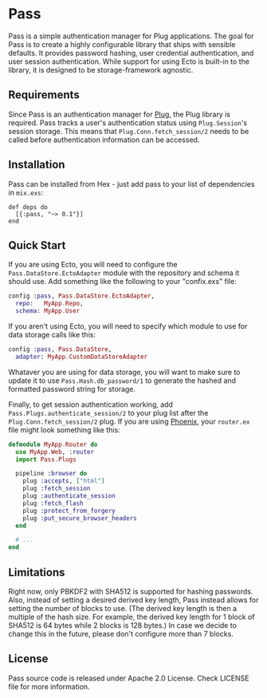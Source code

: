 # Pass

Pass is a simple authentication manager for Plug applications. The goal for
Pass is to create a highly configurable library that ships with sensible
defaults. It provides password hashing, user credential authentication, and user
session authentication. While support for using Ecto is built-in to the library,
it is designed to be storage-framework agnostic.


## Requirements

Since Pass is an authentication manager for [Plug][plug], the Plug library
is required. Pass tracks a user's authentication status using
`Plug.Session`'s session storage. This means that `Plug.Conn.fetch_session/2`
needs to be called before authentication information can be accessed.


## Installation

Pass can be installed from Hex - just add pass to your list of
dependencies in `mix.exs`:

    def deps do
      [{:pass, "~> 0.1"}]
    end


## Quick Start

If you are using Ecto, you will need to configure the
`Pass.DataStore.EctoAdapter` module with the repository and schema it should
use. Add something like the following to your "confix.exs" file:

```elixir
config :pass, Pass.DataStore.EctoAdapter,
  repo:   MyApp.Repo,
  schema: MyApp.User
```

If you aren't using Ecto, you will need to specify which module to use for data
storage calls like this:

```elixir
config :pass, Pass.DataStore,
  adapter: MyApp.CustomDataStoreAdapter
```

Whataver you are using for data storage, you will want to make sure to update it
to use `Pass.Hash.db_password/1` to generate the hashed and formatted
password string for storage.

Finally, to get session authentication working, add
`Pass.Plugs.authenticate_session/2` to your plug list after the
`Plug.Conn.fetch_session/2` plug. If you are using [Phoenix][phoenix], your
`router.ex` file might look something like this:

```elixir
defmodule MyApp.Router do
  use MyApp.Web, :router
  import Pass.Plugs

  pipeline :browser do
    plug :accepts, ["html"]
    plug :fetch_session
    plug :authenticate_session
    plug :fetch_flash
    plug :protect_from_forgery
    plug :put_secure_browser_headers
  end

  # ...
end
```

## Limitations

Right now, only PBKDF2 with SHA512 is supported for hashing passwords. Also,
instead of setting a desired derived key length, Pass instead allows for
setting the number of blocks to use. (The derived key length is then a multiple
of the hash size. For example, the derived key length for 1 block of SHA512 is
64 bytes while 2 blocks is 128 bytes.) In case we decide to change this in the
future, please don't configure more than 7 blocks.


## License

Pass source code is released under Apache 2.0 License. Check LICENSE file
for more information.


[plug]: https://github.com/elixir-lang/plug
[phoenix]: http://www.phoenixframework.org
